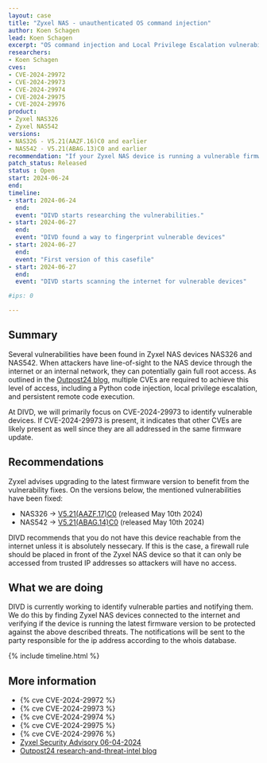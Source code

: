 ```yaml
---
layout: case
title: "Zyxel NAS - unauthenticated OS command injection"
author: Koen Schagen
lead: Koen Schagen
excerpt: "OS command injection and Local Privilege Escalation vulnerabilities are found in the firmware of the Zyxel NAS devices NAS326 & NAS542"
researchers:
- Koen Schagen
cves:
- CVE-2024-29972
- CVE-2024-29973
- CVE-2024-29974
- CVE-2024-29975
- CVE-2024-29976
product:
- Zyxel NAS326
- Zyxel NAS542
versions: 
- NAS326 - V5.21(AAZF.16)C0 and earlier
- NAS542 - V5.21(ABAG.13)C0 and earlier
recommendation: "If your Zyxel NAS device is running a vulnerable firmware/software version, please update it to the latest version."
patch_status: Released
status : Open
start: 2024-06-24
end:
timeline:
- start: 2024-06-24
  end:
  event: "DIVD starts researching the vulnerabilities."
- start: 2024-06-27
  end:
  event: "DIVD found a way to fingerprint vulnerable devices"
- start: 2024-06-27
  end:
  event: "First version of this casefile"
- start: 2024-06-27
  end:
  event: "DIVD starts scanning the internet for vulnerable devices"

#ips: 0

---
```

## Summary
Several vulnerabilities have been found in Zyxel NAS devices NAS326 and NAS542. When attackers have line-of-sight to the NAS device through the internet or an internal network, they can potentially gain full root access. As outlined in the [Outpost24 blog](https://outpost24.com/blog/zyxel-nas-critical-vulnerabilities/), multiple CVEs are required to achieve this level of access, including a Python code injection, local privilege escalation, and persistent remote code execution.

At DIVD, we will primarily focus on CVE-2024-29973 to identify vulnerable devices. If CVE-2024-29973 is present, it indicates that other CVEs are likely present as well since they are all addressed in the same firmware update.

## Recommendations

Zyxel advises upgrading to the latest firmware version to benefit from the vulnerability fixes. On the versions below, the mentioned vulnerabilities have been fixed:

- NAS326 -> [V5.21(AAZF.17)C0](https://download.zyxel.com/NAS326/firmware/NAS326_V5.21(AAZF.17)C0.zip) (released May 10th 2024) 
- NAS542 -> [V5.21(ABAG.14)C0](https://download.zyxel.com/NAS542/firmware/NAS542_V5.21(ABAG.14)C0.zip) (released May 10th 2024) 

DIVD recommends that you do not have this device reachable from the internet unless it is absolutely nessecary. If this is the case, a firewall rule should be placed in front of the Zyxel NAS device so that it can only be accessed from trusted IP addresses so attackers will have no access.

## What we are doing

DIVD is currently working to identify vulnerable parties and notifying them. We do this by finding Zyxel NAS devices connected to the internet and verifying if the device is running the latest firmware version to be protected against the above described threats. The notifications will be sent to the party responsible for the ip address according to the whois database.

{% include timeline.html %}

## More information

* {% cve CVE-2024-29972 %}
* {% cve CVE-2024-29973 %}
* {% cve CVE-2024-29974 %}
* {% cve CVE-2024-29975 %}
* {% cve CVE-2024-29976 %}
* [Zyxel Security Advisory 06-04-2024](https://www.zyxel.com/global/en/support/security-advisories/zyxel-security-advisory-for-multiple-vulnerabilities-in-nas-products-06-04-2024)
* [Outpost24 research-and-threat-intel blog](https://outpost24.com/blog/zyxel-nas-critical-vulnerabilities/)
